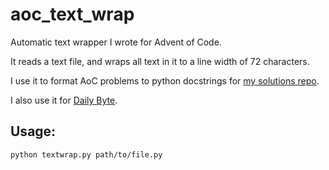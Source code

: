 # aoc_text_wrap

Automatic text wrapper I wrote for Advent of Code.

It reads a text file, and wraps all text in it to a line width of 72 characters.

I use it to format AoC problems to python docstrings for [my solutions repo][1].

I also use it for [Daily Byte][2].

## Usage:

```console
python textwrap.py path/to/file.py
```

[1]: https://github.com/tusharsadhwani/aoc2020
[2]: https://github.com/tusharsadhwani/daily_byte
